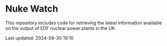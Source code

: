 # Nuke Watch

This repository includes code for retrieving the latest information available on the output of EDF nuclear power plants in the UK.

Last updated: 2024-08-30 19:10